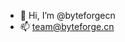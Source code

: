 - 👋 Hi, I’m @byteforgecn
- 📫 team@byteforge.cn

<!---
byteforgecn/byteforgecn is a ✨ special ✨ repository because its `README.md` (this file) appears on your GitHub profile.
You can click the Preview link to take a look at your changes.
--->
